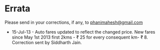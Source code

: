 # Errata

Please send in your corrections, if any, to phanimahesh@gmail.com

- 15-Jul-13 - Auto fares updated to reflect the changed price.
    New fares since May 1st 2013 first 2kms - ₹ 25 for every consequent km- ₹ 8.
    Correction sent by Siddharth Jain.

